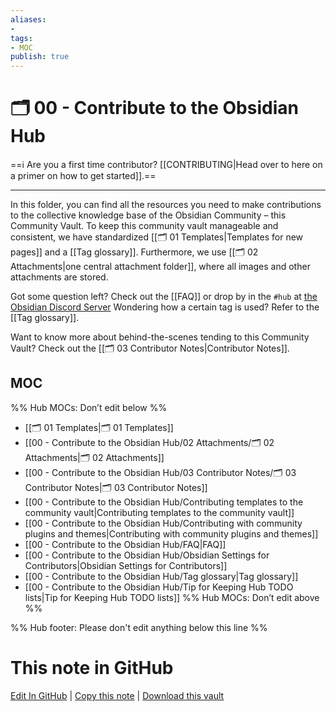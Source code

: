 ```yaml
---
aliases:
- 
tags:
- MOC
publish: true
---
```


# 🗂️ 00 - Contribute to the Obsidian Hub

==ℹ️ Are you a first time contributor? [[CONTRIBUTING|Head over to here on a primer on how to get started]].==

---

In this folder, you can find all the resources you need to make contributions to the collective knowledge base of the Obsidian Community – this Community Vault. To keep this community vault manageable and consistent, we have standardized [[🗂️ 01 Templates|Templates for new pages]] and a [[Tag glossary]]. Furthermore, we use [[🗂️ 02 Attachments|one central attachment folder]], where all images and other attachments are stored.

Got some question left? Check out the [[FAQ]] or drop by in the `#hub` at [the Obsidian Discord Server](https://discord.gg/veuWUTm) Wondering how a certain tag is used? Refer to the [[Tag glossary]].

Want to know more about behind-the-scenes tending to this Community Vault? Check out the [[🗂️ 03 Contributor Notes|Contributor Notes]].

## MOC

%% Hub MOCs: Don’t edit below  %%
-  [[🗂️ 01 Templates|🗂️ 01 Templates]]
-  [[00 - Contribute to the Obsidian Hub/02 Attachments/🗂️ 02 Attachments|🗂️ 02 Attachments]]
-  [[00 - Contribute to the Obsidian Hub/03 Contributor Notes/🗂️ 03 Contributor Notes|🗂️ 03 Contributor Notes]]
-  [[00 - Contribute to the Obsidian Hub/Contributing templates to the community vault|Contributing templates to the community vault]]
-  [[00 - Contribute to the Obsidian Hub/Contributing with community plugins and themes|Contributing with community plugins and themes]]
-  [[00 - Contribute to the Obsidian Hub/FAQ|FAQ]]
-  [[00 - Contribute to the Obsidian Hub/Obsidian Settings for Contributors|Obsidian Settings for Contributors]]
-  [[00 - Contribute to the Obsidian Hub/Tag glossary|Tag glossary]]
-  [[00 - Contribute to the Obsidian Hub/Tip for Keeping Hub TODO lists|Tip for Keeping Hub TODO lists]]
%% Hub MOCs: Don’t edit above  %%






%% Hub footer: Please don't edit anything below this line %%

# This note in GitHub

<span class="git-footer">[Edit In GitHub](https://github.dev/obsidian-community/obsidian-hub/blob/main/00%20-%20Contribute%20to%20the%20Obsidian%20Hub/%F0%9F%97%82%EF%B8%8F%2000%20-%20Contribute%20to%20the%20Obsidian%20Hub.md "git-hub-edit-note") | [Copy this note](https://raw.githubusercontent.com/obsidian-community/obsidian-hub/main/00%20-%20Contribute%20to%20the%20Obsidian%20Hub/%F0%9F%97%82%EF%B8%8F%2000%20-%20Contribute%20to%20the%20Obsidian%20Hub.md "git-hub-copy-note") | [Download this vault](https://github.com/obsidian-community/obsidian-hub/archive/refs/heads/main.zip "git-hub-download-vault") </span>
